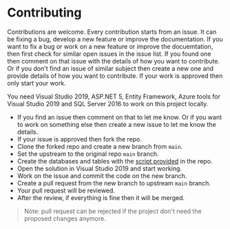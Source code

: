 # Contributing

Contributions are welcome. Every contribution starts from an issue. It can be fixing a bug, 
develop a new feature or improve the documentation. If you want to fix a bug or work on a new 
feature or improve the docuemtation, then first check for similar open issues in the issue list. If 
you found one then comment on that issue with the details of how you want to contribute. Or if 
you don't find an issue of similar subject then create a new one and provide details of how you 
want to contribute. If your work is approved then only start your work.

You need Visual Studio 2019, ASP.NET 5, Entity Framework, Azure tools for Visual Studio 2019 and 
SQL Server 2016 to work on this project locally.

- If you find an issue then comment on that to let me know. Or if you want to work
on something else then create a new issue to let me know the details.
- If your issue is approved then fork the repo.
- Clone the forked repo and create a new branch from `main`.
- Set the upstream to the original repo `main` branch.
- Create the databases and tables with the 
[script provided](https://github.com/Arnab-Developer/MedicalSystem/tree/main/DatabaseScripts) in the repo.
- Open the solution in Visual Studio 2019 and start working.
- Work on the issue and commit the code on the new branch.
- Create a pull request from the new branch to upstream `main` branch.
- Your pull request will be reviewed.
- After the review, if everything is fine then it will be merged.

> Note: pull request can be rejected if the project don't need the proposed changes anymore.
